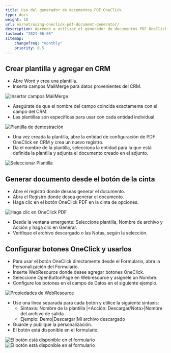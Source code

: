 ```yaml
---
title: Uso del generador de documentos PDF OneClick
type: docs
weight: 10
url: es/net/using-oneclick-pdf-document-generator/
description: Aprende a utilizar el generador de documentos PDF OneClick de Aspose.PDF en Microsoft Dynamics
lastmod: "2021-06-05"
sitemap:
    changefreq: "monthly"
    priority: 0.5
---
```


## Crear plantilla y agregar en CRM

- Abre Word y crea una plantilla.
- Inserta campos MailMerge para datos provenientes del CRM.

![Insertar campos MailMerge](using-oneclick-pdf-document-generator_1.png)

- Asegúrate de que el nombre del campo coincida exactamente con el campo del CRM.
- Las plantillas son específicas para usar con cada entidad individual.

![Plantilla de demostración](using-oneclick-pdf-document-generator_2.png)

- Una vez creada la plantilla, abre la entidad de configuración de PDF OneClick en CRM y crea un nuevo registro.
- Da el nombre de la plantilla, selecciona la entidad para la que está definida la plantilla y adjunta el documento creado en el adjunto.

![Seleccionar Plantilla](using-oneclick-pdf-document-generator_3.png)

## Generar documento desde el botón de la cinta

- Abre el registro donde deseas generar el documento.
- Abra el Registro donde desea generar el documento.
- Haga clic en el botón OneClick PDF en la cinta de opciones.

![Haga clic en OneClick PDF](using-oneclick-pdf-document-generator_4.png)

- Desde la ventana emergente: Seleccione plantilla, Nombre de archivo y Acción y haga clic en Generar.
- Verifique el archivo descargado o las Notas, según la selección.

## Configurar botones OneClick y usarlos

- Para usar el botón OneClick directamente desde el Formulario, abra la Personalización del Formulario.
- Inserte WebResource donde desee agregar botones OneClick.
- Seleccione OpenButtonPage en Webresource y asígnele un Nombre.
- Configure los botones en el campo de Datos en el siguiente ejemplo.

![Propiedades de WebResource](using-oneclick-pdf-document-generator_5.png)

- Use una línea separada para cada botón y utilice la siguiente sintaxis:
  - Sintaxis: Nombre de la plantilla |<Acción: Descargar/Nota>|Nombre del archivo de salida
  - Ejemplo: Demo|Descargar|Mi archivo descargado
- Guarde y publique la personalización.
- El botón está disponible en el formulario.

![El botón está disponible en el formulario](using-oneclick-pdf-document-generator_6.png)
![El botón está disponible en el formulario](using-oneclick-pdf-document-generator_6.png)
